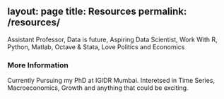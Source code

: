 layout: page
title: Resources
permalink: /resources/
---

Assistant Professor, Data is future, Aspiring Data Scientist, Work With R, Python, Matlab, Octave & Stata, Love Politics and Economics

### More Information

Currently Pursuing my PhD at IGIDR Mumbai. Interetsed in Time Series, Macroeconomics, Growth and anything that could be exciting. 
